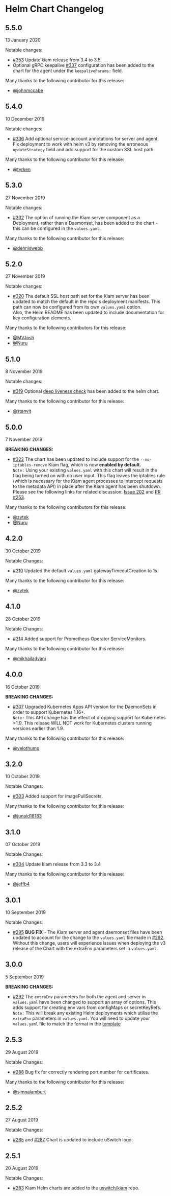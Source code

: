 # Helm Chart Changelog

## 5.5.0
13 January 2020

Notable changes:
* [#353](https://github.com/uswitch/kiam/pull/353) Update kiam release from 3.4 to 3.5.
* Optional gRPC keepalive [#337](https://github.com/uswitch/kiam/pull/337) configuration has been added to the chart for the agent under the `keepaliveParams:` field.

Many thanks to the following contributor for this release:
* [@johnmccabe](https://github.com/johnmccabe)

## 5.4.0
10 December 2019

Notable changes:
* [#336](https://github.com/uswitch/kiam/pull/336) Add optional service-account annotations for server and agent. Fix deployment to work with helm v3 by removing the erroneous `updateStrategy` field and add support for the custom SSL host path.

Many thanks to the following contributor for this release:
* [@tyrken](https://github.com/tyrken)

## 5.3.0
27 November 2019

Notable changes:
* [#332](https://github.com/uswitch/kiam/pull/332) The option of running the Kiam server component as a Deployment, rather than a Daemonset, has been added to the chart - this can be configured in the `values.yaml`.

Many thanks to the following contributor for this release:
* [@denniswebb](https://github.com/denniswebb)

## 5.2.0
27 November 2019

Notable changes:
* [#320](https://github.com/uswitch/kiam/pull/320) The default SSL host path set for the Kiam server has been updated to match the default in the repo's deployment manifests. This path can now be configured from its own `values.yaml` option.  
Also, the Helm README has been updated to include documentation for key configuration elements.

Many thanks to the following contributors for this release:
* [@MVJosh](https://github.com/MVJosh)
* [@Nuru](https://github.com/Nuru)

## 5.1.0
8 November 2019

Notable changes:
* [#319](https://github.com/uswitch/kiam/pull/319) Optional [deep liveness check](https://github.com/uswitch/kiam/pull/268) has been added to the helm chart.

Many thanks to the following contributor for this release:
* [@stanvit](https://github.com/stanvit)

## 5.0.0
7 November 2019

**BREAKING CHANGES:**
* [#322](https://github.com/uswitch/kiam/pull/322) The chart has been updated to include support for the `--no-iptables-remove` Kiam flag, which is now **enabled by default.**  
`Note:` Using your existing `values.yaml` with this chart will result in the flag being turned on with no user input. This flag leaves the iptables rule (which is necessary for the Kiam agent processes to intercept requests to the metadata API) in place after the Kiam agent has been shutdown.  
Please see the following links for related discussion: [Issue 202](https://github.com/uswitch/kiam/issues/202) and [PR #253](https://github.com/uswitch/kiam/pull/253).

Many thanks to the following contributors for this release:
* [@zytek](https://github.com/zytek)
* [@Nuru](https://github.com/Nuru)

## 4.2.0
30 October 2019

Notable Changes:
* [#310](https://github.com/uswitch/kiam/pull/310) Updated the default `values.yaml` gatewayTimeoutCreation to 1s.

Many thanks to the following contributor for this release:
* [@zytek](https://github.com/zytek)

## 4.1.0
28 October 2019

Notable Changes:
* [#314](https://github.com/uswitch/kiam/pull/314) Added support for Prometheus Operator ServiceMonitors.

Many thanks to the following contributor for this release:
* [@mikhailadvani](https://github.com/mikhailadvani)

## 4.0.0
16 October 2019

**BREAKING CHANGES:**
* [#307](https://github.com/uswitch/kiam/pull/307) Upgraded Kubernetes Apps API version for the DaemonSets in order to support Kubernetes 1.16+.  
`Note:` This API change has the effect of dropping support for Kubernetes >1.9. This release WILL NOT work for Kubernetes clusters running versions earlier than 1.9.

Many thanks to the following contributor for this release:
* [@velothump](https://github.com/velothump)

## 3.2.0
10 October 2019

Notable Changes:
* [#303](https://github.com/uswitch/kiam/pull/303) Added support for imagePullSecrets.

Many thanks to the following contributor for this release:
* [@junaid18183](https://github.com/junaid18183)

## 3.1.0
07 October 2019

Notable Changes:
* [#304](https://github.com/uswitch/kiam/pull/304) Update kiam release from 3.3 to 3.4

Many thanks to the following contributor for this release:
* [@jeffb4](https://github.com/jeffb4)

## 3.0.1
10 September 2019

Notable Changes:
* [#295](https://github.com/uswitch/kiam/pull/295) **BUG FIX** - The Kiam server and agent daemonset files have been updated to account for the change to the `values.yaml` file made in [#292](https://github.com/uswitch/kiam/pull/292). Without this change, users will experience issues when deploying the v3 release of the Chart with the extraEnv parameters set in `values.yaml`.

## 3.0.0
5 September 2019

**BREAKING CHANGES:**
* [#292](https://github.com/uswitch/kiam/pull/292) The `extraEnv` parameters for both the agent and server in `values.yaml` have been changed to support an array of options. This adds support for creating env vars from configMaps or secretKeyRefs.  
`Note:` This will break any existing Helm deployments which utilise the `extraEnv` parameters in `values.yaml`. You will need to update your `values.yaml` file to match the format in the [template](/helm/kiam/values.yaml#L93)

## 2.5.3
29 August 2019

Notable Changes:
* [#288](https://github.com/uswitch/kiam/pull/288) Bug fix for correctly rendering port number for certificates.

Many thanks to the following contributor for this release:
* [@simnalamburt](https://github.com/simnalamburt)

## 2.5.2
27 August 2019

Notable Changes:
* [#285](https://github.com/uswitch/kiam/pull/285) and [#287](https://github.com/uswitch/kiam/pull/287) Chart is updated to include uSwitch logo.

## 2.5.1
20 August 2019

Notable Changes:
* [#283](https://github.com/uswitch/kiam/pull/283) Kiam Helm charts are added to the [uswitch/kiam](https://github.com/uswitch/kiam) repo.
